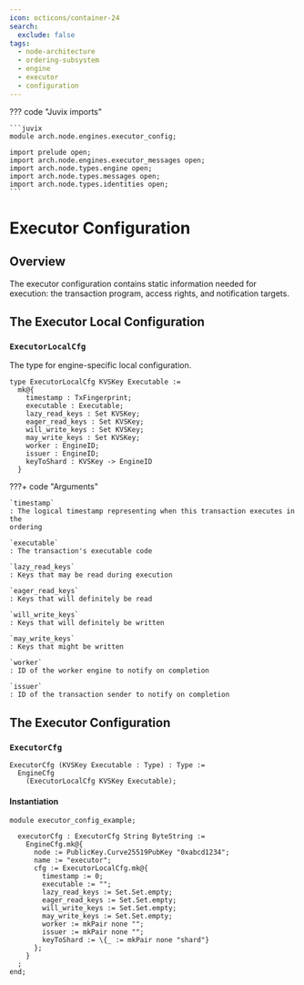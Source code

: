 ```yaml
---
icon: octicons/container-24
search:
  exclude: false
tags:
  - node-architecture
  - ordering-subsystem
  - engine
  - executor
  - configuration
---
```


??? code "Juvix imports"

    ```juvix
    module arch.node.engines.executor_config;

    import prelude open;
    import arch.node.engines.executor_messages open;
    import arch.node.types.engine open;
    import arch.node.types.messages open;
    import arch.node.types.identities open;
    ```

# Executor Configuration

## Overview

The executor configuration contains static information needed for execution: the transaction program, access rights, and notification targets.

## The Executor Local Configuration

### `ExecutorLocalCfg`

The type for engine-specific local configuration.

<!-- --8<-- [start:ExecutorLocalCfg] -->
```juvix
type ExecutorLocalCfg KVSKey Executable :=
  mk@{
    timestamp : TxFingerprint;
    executable : Executable;
    lazy_read_keys : Set KVSKey;
    eager_read_keys : Set KVSKey;
    will_write_keys : Set KVSKey;
    may_write_keys : Set KVSKey;
    worker : EngineID;
    issuer : EngineID;
    keyToShard : KVSKey -> EngineID
  }
```
<!-- --8<-- [end:ExecutorLocalCfg] -->

???+ code "Arguments"

    `timestamp`
    : The logical timestamp representing when this transaction executes in the
    ordering

    `executable`
    : The transaction's executable code

    `lazy_read_keys`
    : Keys that may be read during execution

    `eager_read_keys`
    : Keys that will definitely be read

    `will_write_keys`
    : Keys that will definitely be written

    `may_write_keys`
    : Keys that might be written

    `worker`
    : ID of the worker engine to notify on completion

    `issuer`
    : ID of the transaction sender to notify on completion

## The Executor Configuration

### `ExecutorCfg`

<!-- --8<-- [start:ExecutorCfg] -->
```juvix
ExecutorCfg (KVSKey Executable : Type) : Type :=
  EngineCfg
    (ExecutorLocalCfg KVSKey Executable);
```
<!-- --8<-- [end:ExecutorCfg] -->

#### Instantiation

<!-- --8<-- [start:executorCfg] -->
```juvix extract-module-statements
module executor_config_example;

  executorCfg : ExecutorCfg String ByteString :=
    EngineCfg.mk@{
      node := PublicKey.Curve25519PubKey "0xabcd1234";
      name := "executor";
      cfg := ExecutorLocalCfg.mk@{
        timestamp := 0;
        executable := "";
        lazy_read_keys := Set.Set.empty;
        eager_read_keys := Set.Set.empty;
        will_write_keys := Set.Set.empty;
        may_write_keys := Set.Set.empty;
        worker := mkPair none "";
        issuer := mkPair none "";
        keyToShard := \{_ := mkPair none "shard"}
      };
    }
  ;
end;
```
<!-- --8<-- [end:executorCfg] -->
